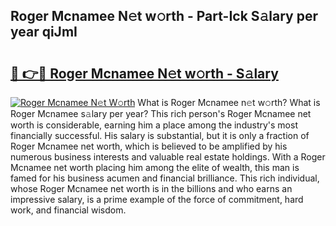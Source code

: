 ## Roger Mcnamee N𝚎t w𝚘rth - Part-Ick S𝚊lary per year qiJmI

# <h2><a href="http://gc25zb4.nevu.top/?p=Roger+Mcnamee">🔗 👉🔴 Roger Mcnamee N𝚎t w𝚘rth - S𝚊lary</a></h2>

[![Roger Mcnamee N𝚎t W𝚘rth](https://i.imgur.com/Oavwk0R.jpeg)](http://gc25zb4.nevu.top/?p=Roger+Mcnamee)
What is Roger Mcnamee n𝚎t w𝚘rth? What is Roger Mcnamee s𝚊lary per year?
This rich person's Roger Mcnamee net worth is considerable, earning him a place among the industry's most financially successful. His salary is substantial, but it is only a fraction of Roger Mcnamee net worth, which is believed to be amplified by his numerous business interests and valuable real estate holdings. With a Roger Mcnamee net worth placing him among the elite of wealth, this man is famed for his business acumen and financial brilliance. This rich individual, whose Roger Mcnamee net worth is in the billions and who earns an impressive salary, is a prime example of the force of commitment, hard work, and financial wisdom.
